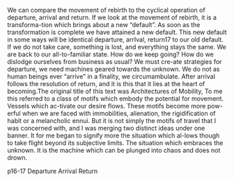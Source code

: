 We  can  compare  the  movement  of  rebirth  to  the  cyclical  operation  of  departure,  arrival  and  return.  If  we look at the movement of rebirth, it is a transforma-tion  which  brings  about  a  new  “default”.  As  soon  as  the transformation is complete we have attained a new default. This new default in some ways will be identical 
departure, arrIval, return17
to our old default. If we do not take care, something is lost, and everything stays the same. We are back to our all-to-familiar state. How do we keep going? How do we dislodge ourselves from business as usual? We must cre-ate strategies for departure, we need machines geared towards the unknown. We do not as human beings ever “arrive”  in  a  finality,  we  circumambulate.  After  arrival  follows the resolution of return, and it is this that it lies at the heart of becoming.The  original  title  of  this  text  was  Architectures  of  Mobility,  To  me  this  referred  to  a  class  of  motifs  which  embody the potential for movement. Vessels which ac-tivate our desire flows. These motifs become more pow-erful  when  we  are  faced  with  immobilities,  alienation,  the rigidification of habit or a melancholic ennui. But it is not simply the motifs of travel that I was concerned with, and I was merging two distinct ideas under one banner. It  for  me  began  to  signify  more  the  situation  which  al-lows though to take flight beyond its subjective limits. The  situation  which  embraces  the  unknown.  It  is  the  machine which can be plunged into chaos and does not drown.

p16-17 Departure Arrival Return